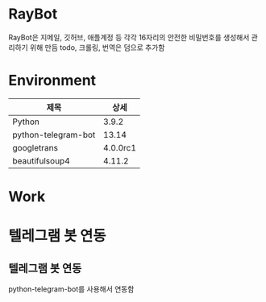 # RayBot

RayBot은 지메일, 깃허브, 애플계정 등 각각 16자리의 안전한 비밀번호를 생성해서 관리하기 위해 만듬 todo, 크롤링, 번역은 덤으로 추가함

# Environment
|제목|상세|
|------|---|
|Python|3.9.2|
|python-telegram-bot|13.14|
|googletrans|4.0.0rc1|
|beautifulsoup4|4.11.2|

# Work
# 텔레그램 봇 연동
## 텔레그램 봇 연동
python-telegram-bot를 사용해서 연동함
